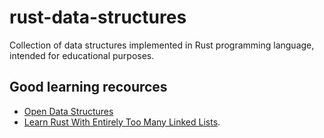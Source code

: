 # rust-data-structures
Collection of data structures implemented in Rust programming language, intended for educational purposes.


## Good learning recources
- [Open Data Structures](https://opendatastructures.org/)
- [Learn Rust With Entirely Too Many Linked Lists](https://rust-unofficial.github.io/too-many-lists/index.html).
